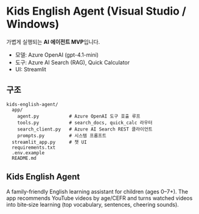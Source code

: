 # Kids English Agent (Visual Studio / Windows)

가볍게 실행되는 **AI 에이전트 MVP**입니다.  
- 모델: Azure OpenAI (gpt-4.1-mini)
- 도구: Azure AI Search (RAG), Quick Calculator
- UI: Streamlit

## 구조
```
kids-english-agent/
  app/
    agent.py           # Azure OpenAI 도구 호출 루프
    tools.py           # search_docs, quick_calc 라우터
    search_client.py   # Azure AI Search REST 클라이언트
    prompts.py         # 시스템 프롬프트
  streamlit_app.py     # 챗 UI
  requirements.txt
  .env.example
  README.md
```

## Kids English Agent

A family-friendly English learning assistant for children (ages 0–7+). 
The app recommends YouTube videos by age/CEFR and turns watched videos into bite‑size learning (top vocabulary, sentences, cheering sounds). 

